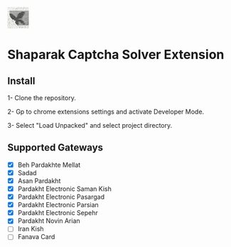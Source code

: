 ![alt text](https://raw.githubusercontent.com/bozorgiyan/shaparak-captcha-solver-extension/refs/heads/main/logo/logo-48.png)
# Shaparak Captcha Solver Extension

## Install
1- Clone the repository.

2- Gp to chrome extensions settings and activate Developer Mode.

3- Select "Load Unpacked" and select project directory.

## Supported Gateways
- [x] Beh Pardakhte Mellat
- [x] Sadad
- [x] Asan Pardakht
- [x] Pardakht Electronic Saman Kish 
- [x] Pardakht Electronic Pasargad
- [x] Pardakht Electronic Parsian
- [x] Pardakht Electronic Sepehr
- [x] Pardakht Novin Arian
- [ ] Iran Kish
- [ ] Fanava Card 
